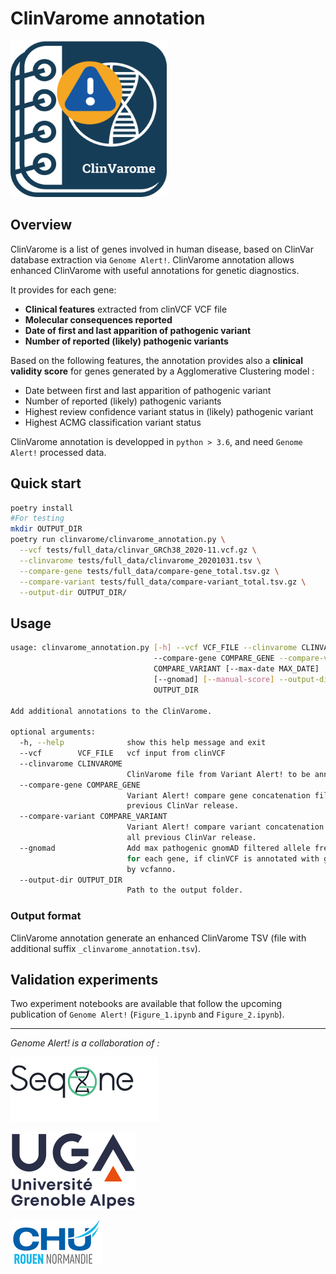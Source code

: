 # ClinVarome annotation

<img src="img/clinvarome_va_ga.png"  width="250" height="250">

## Overview

ClinVarome is a list of genes involved in human disease, based on ClinVar database extraction via `Genome Alert!`.
ClinVarome annotation allows enhanced ClinVarome with useful annotations for genetic diagnostics.

It provides for each gene:

- **Clinical features** extracted from clinVCF VCF file
- **Molecular consequences reported**
- **Date of first and last apparition of pathogenic variant**
- **Number of reported (likely) pathogenic variants**

Based on the following features, the annotation provides also a **clinical validity score** for genes generated by a Agglomerative Clustering model :

- Date between first and last apparition of pathogenic variant
- Number of reported (likely) pathogenic variants
- Highest review confidence variant status in (likely) pathogenic variant
- Highest ACMG classification variant status

ClinVarome annotation is developped in `python > 3.6`, and need `Genome Alert!` processed data.

## Quick start

```bash
poetry install
#For testing
mkdir OUTPUT_DIR
poetry run clinvarome/clinvarome_annotation.py \
  --vcf tests/full_data/clinvar_GRCh38_2020-11.vcf.gz \
  --clinvarome tests/full_data/clinvarome_20201031.tsv \
  --compare-gene tests/full_data/compare-gene_total.tsv.gz \
  --compare-variant tests/full_data/compare-variant_total.tsv.gz \
  --output-dir OUTPUT_DIR/
```

## Usage

```bash
usage: clinvarome_annotation.py [-h] --vcf VCF_FILE --clinvarome CLINVAROME
                                --compare-gene COMPARE_GENE --compare-variant
                                COMPARE_VARIANT [--max-date MAX_DATE]
                                [--gnomad] [--manual-score] --output-dir
                                OUTPUT_DIR

Add additional annotations to the ClinVarome.

optional arguments:
  -h, --help              show this help message and exit
  --vcf        VCF_FILE   vcf input from clinVCF
  --clinvarome CLINVAROME
                          ClinVarome file from Variant Alert! to be annotated.
  --compare-gene COMPARE_GENE
                          Variant Alert! compare gene concatenation file of all
                          previous ClinVar release.
  --compare-variant COMPARE_VARIANT
                          Variant Alert! compare variant concatenation file of
                          all previous ClinVar release.
  --gnomad                Add max pathogenic gnomAD filtered allele frequency
                          for each gene, if clinVCF is annotated with gnomAD v3
                          by vcfanno.
  --output-dir OUTPUT_DIR
                          Path to the output folder.
```

### Output format

ClinVarome annotation generate an enhanced ClinVarome TSV (file with additional suffix `_clinvarome_annotation.tsv`).

## Validation experiments

Two experiment notebooks are available that follow the upcoming publication of `Genome Alert!` (`Figure_1.ipynb` and `Figure_2.ipynb`).

---

_Genome Alert! is a collaboration of :_

[![SeqOne](img/logo-seqone.png)](https://seq.one/)

[![Université Grenoble Alpes](img/logo-uga.png)](https://iab.univ-grenoble-alpes.fr/)

[![CHU de Rouen](img/logo-CHU.png)](https://www.chu-rouen.fr/service/service-de-genetique/)

